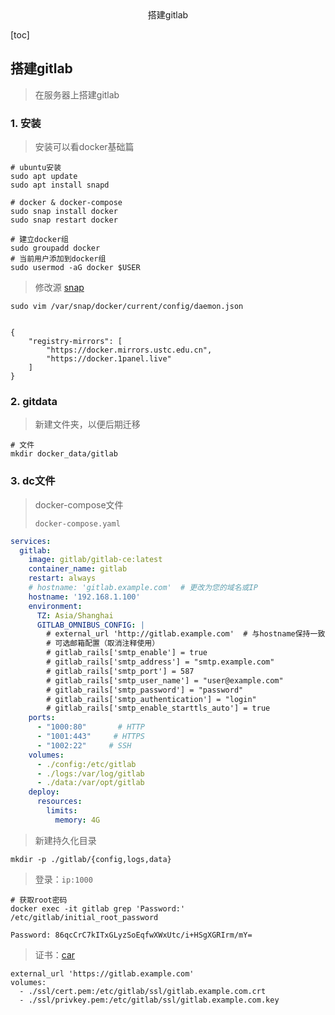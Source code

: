 <center>搭建gitlab</center>





[toc]







## 搭建gitlab

> 在服务器上搭建gitlab







### 1. 安装

> 安装可以看docker基础篇

```shell
# ubuntu安装
sudo apt update
sudo apt install snapd

# docker & docker-compose
sudo snap install docker
sudo snap restart docker

# 建立docker组
sudo groupadd docker
# 当前用户添加到docker组
sudo usermod -aG docker $USER
```

> 修改源 [snap](https://blog.csdn.net/qq_44637314/article/details/139899044)

```shell
sudo vim /var/snap/docker/current/config/daemon.json


{
    "registry-mirrors": [
    	"https://docker.mirrors.ustc.edu.cn",
    	"https://docker.1panel.live"
    ]
}
```







### 2. gitdata

> 新建文件夹，以便后期迁移

```shell
# 文件
mkdir docker_data/gitlab
```







### 3. dc文件

> docker-compose文件
>
> `docker-compose.yaml`

```yaml
services:
  gitlab:
    image: gitlab/gitlab-ce:latest
    container_name: gitlab
    restart: always
    # hostname: 'gitlab.example.com'  # 更改为您的域名或IP
    hostname: '192.168.1.100'
    environment:
      TZ: Asia/Shanghai
      GITLAB_OMNIBUS_CONFIG: |
        # external_url 'http://gitlab.example.com'  # 与hostname保持一致
        # 可选邮箱配置（取消注释使用）
        # gitlab_rails['smtp_enable'] = true
        # gitlab_rails['smtp_address'] = "smtp.example.com"
        # gitlab_rails['smtp_port'] = 587
        # gitlab_rails['smtp_user_name'] = "user@example.com"
        # gitlab_rails['smtp_password'] = "password"
        # gitlab_rails['smtp_authentication'] = "login"
        # gitlab_rails['smtp_enable_starttls_auto'] = true
    ports:
      - "1000:80"       # HTTP
      - "1001:443"     # HTTPS
      - "1002:22"     # SSH
    volumes:
      - ./config:/etc/gitlab
      - ./logs:/var/log/gitlab
      - ./data:/var/opt/gitlab
    deploy:
      resources:
        limits:
          memory: 4G
```

> 新建持久化目录

```shell
mkdir -p ./gitlab/{config,logs,data}
```

> 登录：`ip:1000`

```shell
# 获取root密码
docker exec -it gitlab grep 'Password:' /etc/gitlab/initial_root_password

Password: 86qcCrC7kITxGLyzSoEqfwXWxUtc/i+HSgXGRIrm/mY=

```









> 证书：[car](https://curl.se/ca/cacert.pem)

```shell
external_url 'https://gitlab.example.com'
volumes:
  - ./ssl/cert.pem:/etc/gitlab/ssl/gitlab.example.com.crt
  - ./ssl/privkey.pem:/etc/gitlab/ssl/gitlab.example.com.key
```

